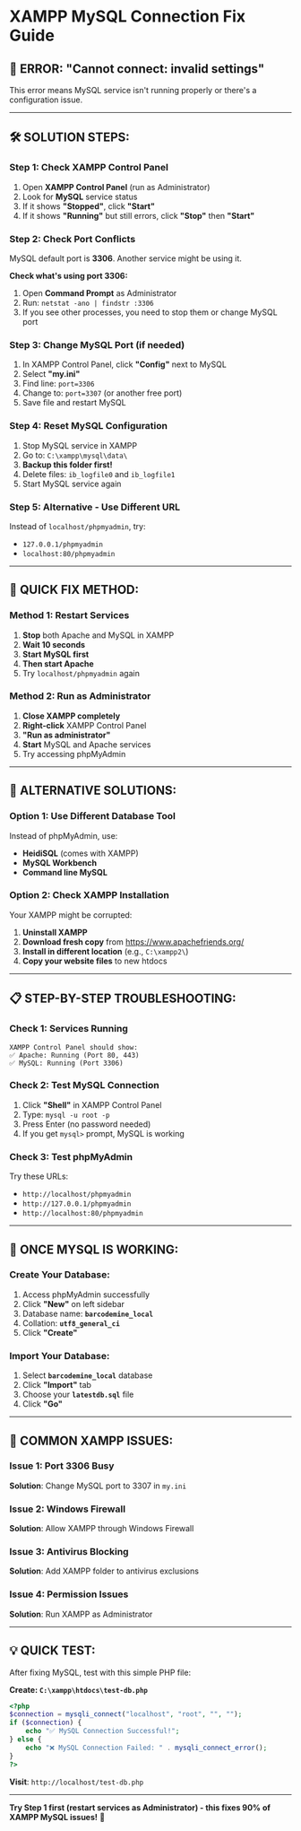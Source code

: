 # XAMPP MySQL Connection Fix Guide

## 🚨 **ERROR**: "Cannot connect: invalid settings"

This error means MySQL service isn't running properly or there's a configuration issue.

---

## 🛠️ **SOLUTION STEPS:**

### **Step 1: Check XAMPP Control Panel**
1. Open **XAMPP Control Panel** (run as Administrator)
2. Look for **MySQL** service status
3. If it shows **"Stopped"**, click **"Start"**
4. If it shows **"Running"** but still errors, click **"Stop"** then **"Start"**

### **Step 2: Check Port Conflicts**
MySQL default port is **3306**. Another service might be using it.

**Check what's using port 3306:**
1. Open **Command Prompt** as Administrator
2. Run: `netstat -ano | findstr :3306`
3. If you see other processes, you need to stop them or change MySQL port

### **Step 3: Change MySQL Port (if needed)**
1. In XAMPP Control Panel, click **"Config"** next to MySQL
2. Select **"my.ini"**
3. Find line: `port=3306`
4. Change to: `port=3307` (or another free port)
5. Save file and restart MySQL

### **Step 4: Reset MySQL Configuration**
1. Stop MySQL service in XAMPP
2. Go to: `C:\xampp\mysql\data\`
3. **Backup this folder first!**
4. Delete files: `ib_logfile0` and `ib_logfile1`
5. Start MySQL service again

### **Step 5: Alternative - Use Different URL**
Instead of `localhost/phpmyadmin`, try:
- `127.0.0.1/phpmyadmin`
- `localhost:80/phpmyadmin`

---

## 🚀 **QUICK FIX METHOD:**

### **Method 1: Restart Services**
1. **Stop** both Apache and MySQL in XAMPP
2. **Wait 10 seconds**
3. **Start MySQL first**
4. **Then start Apache**
5. Try `localhost/phpmyadmin` again

### **Method 2: Run as Administrator**
1. **Close XAMPP completely**
2. **Right-click** XAMPP Control Panel
3. **"Run as administrator"**
4. **Start** MySQL and Apache services
5. Try accessing phpMyAdmin

---

## 🔧 **ALTERNATIVE SOLUTIONS:**

### **Option 1: Use Different Database Tool**
Instead of phpMyAdmin, use:
- **HeidiSQL** (comes with XAMPP)
- **MySQL Workbench**
- **Command line MySQL**

### **Option 2: Check XAMPP Installation**
Your XAMPP might be corrupted:
1. **Uninstall XAMPP**
2. **Download fresh copy** from https://www.apachefriends.org/
3. **Install in different location** (e.g., `C:\xampp2\`)
4. **Copy your website files** to new htdocs

---

## 📋 **STEP-BY-STEP TROUBLESHOOTING:**

### **Check 1: Services Running**
```
XAMPP Control Panel should show:
✅ Apache: Running (Port 80, 443)
✅ MySQL: Running (Port 3306)
```

### **Check 2: Test MySQL Connection**
1. Click **"Shell"** in XAMPP Control Panel
2. Type: `mysql -u root -p`
3. Press Enter (no password needed)
4. If you get `mysql>` prompt, MySQL is working

### **Check 3: Test phpMyAdmin**
Try these URLs:
- `http://localhost/phpmyadmin`
- `http://127.0.0.1/phpmyadmin`
- `http://localhost:80/phpmyadmin`

---

## 🎯 **ONCE MYSQL IS WORKING:**

### **Create Your Database:**
1. Access phpMyAdmin successfully
2. Click **"New"** on left sidebar
3. Database name: **`barcodemine_local`**
4. Collation: **`utf8_general_ci`**
5. Click **"Create"**

### **Import Your Database:**
1. Select **`barcodemine_local`** database
2. Click **"Import"** tab
3. Choose your **`latestdb.sql`** file
4. Click **"Go"**

---

## 🚨 **COMMON XAMPP ISSUES:**

### **Issue 1: Port 3306 Busy**
**Solution**: Change MySQL port to 3307 in `my.ini`

### **Issue 2: Windows Firewall**
**Solution**: Allow XAMPP through Windows Firewall

### **Issue 3: Antivirus Blocking**
**Solution**: Add XAMPP folder to antivirus exclusions

### **Issue 4: Permission Issues**
**Solution**: Run XAMPP as Administrator

---

## 💡 **QUICK TEST:**

After fixing MySQL, test with this simple PHP file:

**Create: `C:\xampp\htdocs\test-db.php`**
```php
<?php
$connection = mysqli_connect("localhost", "root", "", "");
if ($connection) {
    echo "✅ MySQL Connection Successful!";
} else {
    echo "❌ MySQL Connection Failed: " . mysqli_connect_error();
}
?>
```

**Visit**: `http://localhost/test-db.php`

---

**Try Step 1 first (restart services as Administrator) - this fixes 90% of XAMPP MySQL issues!** 🚀
